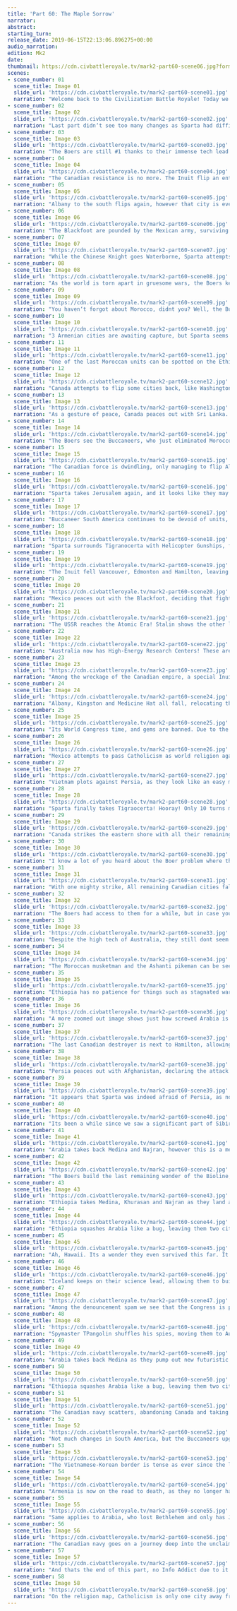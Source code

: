 ```yaml
---
title: 'Part 60: The Maple Sorrow'
narrator: 
abstract: 
starting_turn: 
release_date: 2019-06-15T22:13:06.896275+00:00
audio_narration: 
edition: Mk2
date: 
thumbnail: https://cdn.civbattleroyale.tv/mark2-part60-scene06.jpg?format=webp&nearlossless=1
scenes:
- scene_number: 01
  scene_title: Image 01
  slide_url: 'https://cdn.civbattleroyale.tv/mark2-part60-scene01.jpg'
  narration: "Welcome back to the Civilization Battle Royale! Today we have gathered for the weekly ritual of F5-ing (though a bit later than usual), posting riot threads so the moderators can delete them to clean up spam and then reading what has changed in the world of the Battle Royale! Your narrator for today is /u/TA_Knight (Again) and I hope to bring you an enjoyable experience!\nNow, a few words first:\n \nThis part is shorter than the usual, as Tpangolin is having difficulties catching up in recording the Battle Royale. With several crashes and solving the issue with the Boers, TPangolin worked extra hours to bring you this part on time. This narration may be a bit rushed, as I only received the album today, but I hope this will not subtract from your experience. Lets get right into it, shall we?"
- scene_number: 02
  scene_title: Image 02
  slide_url: 'https://cdn.civbattleroyale.tv/mark2-part60-scene02.jpg'
  narration: "Last part didn‘t see too many changes as Sparta had difficulty attacking Armenia, Mexico was struggling to pass though the peacekeeping forces on Blackfoot. However, these who worry this part will see even less chance, don‘t ;)"
- scene_number: 03
  scene_title: Image 03
  slide_url: 'https://cdn.civbattleroyale.tv/mark2-part60-scene03.jpg'
  narration: "The Boers are still #1 thanks to their immense tech lead. The slide mentions concern about losing their advantage sine they are almost at the tech cap, but i believe they will still have a an advantage thanks to all the powerful wonders they have gotten so far.\n \nThe full Power Rankings can be found at https://imgur.com/a/WjSPb/layout/horizontal/"
- scene_number: 04
  scene_title: Image 04
  slide_url: 'https://cdn.civbattleroyale.tv/mark2-part60-scene04.jpg'
  narration: "The Canadian resistance is no more. The Inuit flip an entire row of cities as they crash the pathetic Canadians in their path to victory. Canada‘s only hope is to flip a city enough times with naval units, allowing them to drag the war long enough for the Inuit to peace out. However, judging from the size of the Canadian navy in the sea, they will have to pray hard to make it work."
- scene_number: 05
  scene_title: Image 05
  slide_url: 'https://cdn.civbattleroyale.tv/mark2-part60-scene05.jpg'
  narration: "Albany to the south flips again, however that city is even more of a lost cause than others, since Canada has to move their ships around Buccaneer territory to get to the city. Better let that city go and focus on a city more reachable by sea, like Vancouver."
- scene_number: 06
  scene_title: Image 06
  slide_url: 'https://cdn.civbattleroyale.tv/mark2-part60-scene06.jpg'
  narration: "The Blackfoot are pounded by the Mexican army, surviving only due to their Vietnamese and Australian peacekeepers. What once was a proud, though small, paratrooper carpet, became a pathetic defensive force due to the narrow core and the heavily citadeled cities who could not keep up producing units to make up for the loss. \nAt least they can build Advanced Destroyers now, maybe they can use them to harass the Mexican shore?"
- scene_number: 07
  scene_title: Image 07
  slide_url: 'https://cdn.civbattleroyale.tv/mark2-part60-scene07.jpg'
  narration: "While the Chinese Knight goes Waterborne, Sparta attempts to open a new front with Armenia, taking Tigranocerta to red. Frankly, I‘m surprised that Armenia still exists, as they certainly dont have any units to spare. Sparta doesnt seem to use the full power of their military, leaving their main force in Europe. Time will show whether that was a good decision."
- scene_number: 08
  scene_title: Image 08
  slide_url: 'https://cdn.civbattleroyale.tv/mark2-part60-scene08.jpg'
  narration: "As the world is torn apart in gruesome wars, the Boers keep on wonder hoarding, building the Bionic Tower. This wonder must be built in a coastal city, and gives +2 culture, +1 gold and +1 production to every sea tile in the city working range, as well as a fishing boat. Not too impressive of a wonder but will allow the Boers to churn out units oh slightly more faster.\n \nInformation about the wonder can be found at http://i.imgur.com/GQH1hLT.jpg"
- scene_number: 09
  scene_title: Image 09
  slide_url: 'https://cdn.civbattleroyale.tv/mark2-part60-scene09.jpg'
  narration: "You haven‘t forgot about Morocco, didnt you? Well, the Buccaneers didnt. The Buccaneers take out Tangier with a Mobile SAM, putting an end to the Moroccan legacy, and eliminating them at 31st place.\n \nMorocco was always one of the weaker civilizations on the BR, and never had much to show for themselves. While every civilization around them declared full scale wars and conquered entire empires, Morocco was content with taking defenseless cities, like the Ashanti capital, the Portuguese city of Braga, and the two remaining cities of Carthage. All well and good, but once an actual empire like the Buccaneers rolled around, Morocco crumpled like cardboard."
- scene_number: 10
  scene_title: Image 10
  slide_url: 'https://cdn.civbattleroyale.tv/mark2-part60-scene10.jpg'
  narration: "3 Armenian cities are awaiting capture, but Sparta seems to be waiting for something. Maybe they are afraid of allowing Persia out? Persia, though, has their own problems to deal with, as it seems that a batch of Mongolian troops have taken a lesson from the Boers, and transported into Persian lands, adding on to the Ethiopian peacekeepers, and essentially disallowing Persia to move."
- scene_number: 11
  scene_title: Image 11
  slide_url: 'https://cdn.civbattleroyale.tv/mark2-part60-scene11.jpg'
  narration: "One of the last Moroccan units can be spotted on the Ethiopian-Boer borders, next to Lake Victoria. Unfortunately, Lake Victoria is no Fountain of Youth, and drinking from it will not heal the Moroccan Empire and revive it once more.\n \nFinland to the north is still bombing Arabia, but has little to show for it except some black bars above certain cities."
- scene_number: 12
  scene_title: Image 12
  slide_url: 'https://cdn.civbattleroyale.tv/mark2-part60-scene12.jpg'
  narration: "Canada attempts to flip some cities back, like Washington, Kingston and Halfax, but the Inuit take all the cities back, and add Albany and Fort Rouille on top of it. Canada now has 5 cities left, meaning that the end is near."
- scene_number: 13
  scene_title: Image 13
  slide_url: 'https://cdn.civbattleroyale.tv/mark2-part60-scene13.jpg'
  narration: "As a gesture of peace, Canada peaces out with Sri Lanka. Now that Canada knows what is it like to be the rump state, Canada realizes the suffering of so many states among the Cylinder. Sadly, its too late. Way too late."
- scene_number: 14
  scene_title: Image 14
  slide_url: 'https://cdn.civbattleroyale.tv/mark2-part60-scene14.jpg'
  narration: "The Boers see the Buccaneers, who just eliminated Morocco, and decide to... Actually, they plot against Ethiopia instead. I begin to think the Boers actually like warmongers."
- scene_number: 15
  scene_title: Image 15
  slide_url: 'https://cdn.civbattleroyale.tv/mark2-part60-scene15.jpg'
  narration: "The Canadian force is dwindling, only managing to flip Albany and Vancouver. Meanwhile, the Inuit, not used to only one war at a time, plot against Morocco. Too bad Morocco is already dead."
- scene_number: 16
  scene_title: Image 16
  slide_url: 'https://cdn.civbattleroyale.tv/mark2-part60-scene16.jpg'
  narration: "Sparta takes Jerusalem again, and it looks like they may be able to keep it this time, as Armenia decided to batch all their units around Artashat for some reason.\n \nAlso, it seems that Ethiopia has citadeled Alexandria, likely angry at the fact that Sparta owns land on Africa. The Indonesian scout makes landfall on Africa, anticipating this war and preparing to help Sparta against Ethiopia, like they helped against Sweden. Sparta themselves do not seem to be aware, though."
- scene_number: 17
  scene_title: Image 17
  slide_url: 'https://cdn.civbattleroyale.tv/mark2-part60-scene17.jpg'
  narration: "Buccaneer South America continues to be devoid of units, and it looks even emptier than before. When the Buccaneers finally held a significant land area, i thought that the Buccaneers would start manufacturing land units to cover up their sole weakness at that time. Instead, they doubled down on it. Have the Buccaneers lost their charm?"
- scene_number: 18
  scene_title: Image 18
  slide_url: 'https://cdn.civbattleroyale.tv/mark2-part60-scene18.jpg'
  narration: "Sparta surrounds Tigranocerta with Helicopter Gunships, forgetting, like a few narrators before me, that helicopters cant take cities. Work smarter, not harder, Leonidas!"
- scene_number: 19
  scene_title: Image 19
  slide_url: 'https://cdn.civbattleroyale.tv/mark2-part60-scene19.jpg'
  narration: "The Inuit fell Vancouver, Edmonton and Hamilton, leaving Canada an assortment of cities on the eastern shore. Canada has a few dozen destroyers still, but, unlike when the Inuit took Texas, the Canadian army has to defend a much bigger amount of cities. I dont hold high hopes for them managing to keep a city until peace."
- scene_number: 20
  scene_title: Image 20
  slide_url: 'https://cdn.civbattleroyale.tv/mark2-part60-scene20.jpg'
  narration: "Mexico peaces out with the Blackfoot, deciding that fighting them is a lost cause due to all the peacekeeper forces blocking war efforts. The task of removing the Blackfoot from existence will have to wait for another part."
- scene_number: 21
  scene_title: Image 21
  slide_url: 'https://cdn.civbattleroyale.tv/mark2-part60-scene21.jpg'
  narration: "The USSR reaches the Atomic Era! Stalin shows the other leaders that even a rump state dog can learn new tricks. Although, that trick is pretty much ‘flip a city before we die completely‘ which can really only impress the city states on the cylinder."
- scene_number: 22
  scene_title: Image 22
  slide_url: 'https://cdn.civbattleroyale.tv/mark2-part60-scene22.jpg'
  narration: "Australia now has High-Energy Research Centers! These are basically Academies that were upgraded by the Particle Accelerator wonder, and now give double the science output. This may not seem much, but..\n \nThe Particle Accelerator is a National Wonder.\n \nYes, to build this wonder, Australia had to build a laboratory in every each of their 100+ cities, JUST to build this wonder. No wonder that Australia has managed to ascend the tech leaderboards so fast.\n \nMore information about the wonder can be found at http://i.imgur.com/Ewwtj7U.jpg"
- scene_number: 23
  scene_title: Image 23
  slide_url: 'https://cdn.civbattleroyale.tv/mark2-part60-scene23.jpg'
  narration: "Among the wreckage of the Canadian empire, a special Inuit unit can be spotted.. The Biotrooper.\n \nThe Biotrooper is the endgame of the Infantry units. It has 120 strength, 3 movement, March promotion (which heals 10 per turn), and a whole slew of other bonuses thanks to the Geoengineered promotion. One of these bonuses is ability to cross mountains. Mexico, be afraid. Be very afraid.\n \nMore information about this unit can be found at http://i.imgur.com/BCq5flC.jpg"
- scene_number: 24
  scene_title: Image 24
  slide_url: 'https://cdn.civbattleroyale.tv/mark2-part60-scene24.jpg'
  narration: "Albany, Kingston and Medicine Hat all fall, relocating the capital to Sherbrooke, who is already on zero health and a melee unit is beside the city. By the next turn, Canada will be no longer able to manufacture units, and will have to rely on their remaining navy."
- scene_number: 25
  scene_title: Image 25
  slide_url: 'https://cdn.civbattleroyale.tv/mark2-part60-scene25.jpg'
  narration: "Its World Congress time, and gems are banned. Due to the resource distribution of the map, and the fact that civilizations like to ban all the resources they don‘t own, i expect about all luxuries to be banned by the end of the game. Not that Deity AI will ever care.\n \nPersia peaces out with Sparta, having enough of waiting for Sparta to come. Quite sad, i would‘ve enjoyed this war. Oh well. Sparta at least smartened up enough to stop surrounding Tigranocerta with Helicopter Gunships, and allowing their paratroopers to have a crack at the city.\n \nAlso, Canada retakes Vancouver in the background."
- scene_number: 26
  scene_title: Image 26
  slide_url: 'https://cdn.civbattleroyale.tv/mark2-part60-scene26.jpg'
  narration: "Mexico attempts to pass Catholicism as world religion again, but fails yet again. They will need to convert many more civilizations to Catholicism before they can succeed."
- scene_number: 27
  scene_title: Image 27
  slide_url: 'https://cdn.civbattleroyale.tv/mark2-part60-scene27.jpg'
  narration: "Vietnam plots against Persia, as they look like an easy meat to kill. Good luck getting past all these peacekeeper forces though.\n \nThe Inuit take Sherbrooke and Vancouver, leaving Canada only one city that hasn‘t flipped yet."
- scene_number: 28
  scene_title: Image 28
  slide_url: 'https://cdn.civbattleroyale.tv/mark2-part60-scene28.jpg'
  narration: "Sparta finally takes Tigraocerta! Hooray! Only 10 turns more than necessary. Can they crush Armenia now?"
- scene_number: 29
  scene_title: Image 29
  slide_url: 'https://cdn.civbattleroyale.tv/mark2-part60-scene29.jpg'
  narration: "Canada strikes the eastern shore with all their remaining forces, taking Medicine Hat, Hamilton and Vancouver all at once. They are not going to give up easily. However, they have less than 10 destroyers left, so they will not be able to keep it up for much longer."
- scene_number: 30
  scene_title: Image 30
  slide_url: 'https://cdn.civbattleroyale.tv/mark2-part60-scene30.jpg'
  narration: "I know a lot of you heard about the Boer problem where they weren‘t able to build Future Worlds improvements, due to their worker UU preventing usage of modded improvements. TPangolin has heard your pleas, and replaced all Boer workers with normal workers, allowing them to build Future Worlds improvements once again. Here, we see a Mutacology, a farm replacement that also gives production and culture, and thanks to the Pholus Mutagen, also damages nearby enemy units by 10 HP per turn! Truly a modern beauty."
- scene_number: 31
  scene_title: Image 31
  slide_url: 'https://cdn.civbattleroyale.tv/mark2-part60-scene31.jpg'
  narration: "With one mighty strike, All remaining Canadian cities fall to the Inuit. Canada still has 5 destroyers left, but i think we can count them out already, and declare them eliminated at 30th place.\n \nCanada was one of the more powerful empires, even being #1 for a short while, and had a vast empire composed of many cities. However, they stagnated. Where the superpowers of today conquered entire civilizations to grow in power, Canada was instead involved in failed wars against America and Texas. when they finally cracked America, who at the time was simply too weak to fight back, the Inuit striked. Then, it was too late for Canada, and they were barred from a chance of victory forever.\n \nAs one war ends, another war starts... Ethiopia and the Boers declare war on Arabia! Oh boy.."
- scene_number: 32
  scene_title: Image 32
  slide_url: 'https://cdn.civbattleroyale.tv/mark2-part60-scene32.jpg'
  narration: "The Boers had access to them for a while, but in case you have forgotten, here is the Chimera.\n \nThe Chimera is, for a lack of a better comparison, a scout unit. It has 80 strength, rather weak for the era, but 4 movement, and they don‘t suffer movement penalties crossing hills or rivers. This, along with the usual bioline abilities of rapid healing and geoengineering, makes them an impressive alternative for tanks when blitzing cities. Thanks to the Skynet wonder, they can even take on a Mech Infantry one on one and win.\n \nMore information on this unit can be found at http://i.imgur.com/6GJDx2R.jpg"
- scene_number: 33
  scene_title: Image 33
  slide_url: 'https://cdn.civbattleroyale.tv/mark2-part60-scene33.jpg'
  narration: "Despite the high tech of Australia, they still dont seem to be upgrading their units. They have a massive carpet of Diggers, despite having access to Drone UAVs, Advanced Destroyers, Bazookas and Mech Infantry. Perhaps they have so many units they simply cant afford upgrading them all. In which case, a big war (like against Vietnam) should suffice to recycle their units, replacing them with upgraded versions."
- scene_number: 34
  scene_title: Image 34
  slide_url: 'https://cdn.civbattleroyale.tv/mark2-part60-scene34.jpg'
  narration: "The Moroccan musketman and the Ashanti pikeman can be seen side by side in their respective lakes. Morocco has the strength advantage, and should they declare war, they should be able to conquer the Ashanti lake easily. They will first need to deal with the Boer peacekeeping forces, however.\nAlso of note: Ethiopian Helicopter Gunships on top of the Natural Wonders!"
- scene_number: 35
  scene_title: Image 35
  slide_url: 'https://cdn.civbattleroyale.tv/mark2-part60-scene35.jpg'
  narration: "Ethiopia has no patience for things such as stagnated wars, flipped cities or resistance. Using their forces stationed at Persia, they strike Arabia from both sides, crashing them. Mecca, Najran and Kufah immediately fall, while Medina and Khurasan are surrounded."
- scene_number: 36
  scene_title: Image 36
  slide_url: 'https://cdn.civbattleroyale.tv/mark2-part60-scene36.jpg'
  narration: "A more zoomed out image shows just how screwed Arabia is as they are attacked from all sides. To the North, Sparta apparently got their shit together finally, as they took Hebron, and prepare to attack Gaza."
- scene_number: 37
  scene_title: Image 37
  slide_url: 'https://cdn.civbattleroyale.tv/mark2-part60-scene37.jpg'
  narration: "The last Canadian destroyer is next to Hamilton, allowing Canada to flip a city one last time before becoming a ghost fleet. At least, unlike the Kongo, they can actually escape into sea and not simply be target practice by their former cities."
- scene_number: 38
  scene_title: Image 38
  slide_url: 'https://cdn.civbattleroyale.tv/mark2-part60-scene38.jpg'
  narration: "Persia peaces out with Afghanistan, declaring the attack on Kabul failed, due to Finnish peacekeeping forces. Afghanistan is finally at peace, and can focus on (trying) to rebuild their cities."
- scene_number: 39
  scene_title: Image 39
  slide_url: 'https://cdn.civbattleroyale.tv/mark2-part60-scene39.jpg'
  narration: "It appears that Sparta was indeed afraid of Persia, as now that Persia is out, Sparta finally brings an acceptable amount of troops to the front. Gaza falls to red while Gyumri starts to take damage, and the single Armenian plane just cant keep up with the amount of Spartans hitting the shore."
- scene_number: 40
  scene_title: Image 40
  slide_url: 'https://cdn.civbattleroyale.tv/mark2-part60-scene40.jpg'
  narration: "Its been a while since we saw a significant part of Sibir, and we see that they have carpeted well, especially since they are #2 in actual land tiles. They will need to get more modern land units, though. Paratroopers just dont cut it."
- scene_number: 41
  scene_title: Image 41
  slide_url: 'https://cdn.civbattleroyale.tv/mark2-part60-scene41.jpg'
  narration: "Arabia takes back Medina and Najran, however this is a mere tick for Ethiopia, as they already surround Barsa and Damascus, systematically destroying all Arabian opposition.\nEthiopia squashes Arabia like a bug, leaving them two cities remaining, Bethlehem and Jericho, and Bethlehem is already Bethtoast."
- scene_number: 42
  scene_title: Image 42
  slide_url: 'https://cdn.civbattleroyale.tv/mark2-part60-scene42.jpg'
  narration: "The Boers build the last remaining wonder of the Bioline, the Nephilim Gene Template. This wonder provides +1 production, gold and science per 3 population units in the empire. Its a very significant wonder, and will allow the Boers to lock down the remaining wonders for themselves as well as carpet even faster should they go into another war.\n \nMore information on this wonder can be found at http://i.imgur.com/zShOtvn.jpg"
- scene_number: 43
  scene_title: Image 43
  slide_url: 'https://cdn.civbattleroyale.tv/mark2-part60-scene43.jpg'
  narration: "Ethiopia takes Medina, Khurasan and Najran as they land another batch of paratroopers in north Arabia, and damaging Damascus and Basra. Ethiopia is basically executing Arabia in Mali style."
- scene_number: 44
  scene_title: Image 44
  slide_url: 'https://cdn.civbattleroyale.tv/mark2-part60-scene44.jpg'
  narration: "Ethiopia squashes Arabia like a bug, leaving them two cities remaining, Bethlehem and Jericho, and Bethlehem is already Bethtoast."
- scene_number: 45
  scene_title: Image 45
  slide_url: 'https://cdn.civbattleroyale.tv/mark2-part60-scene45.jpg'
  narration: "Ah, Hawaii. Its a wonder they even survived this far. It seems that Hawaii was embargoed, as they have a lot of cargo ships but they aren‘t using them, effectively denying all gold generation from the city state."
- scene_number: 46
  scene_title: Image 46
  slide_url: 'https://cdn.civbattleroyale.tv/mark2-part60-scene46.jpg'
  narration: "Iceland keeps on their science lead, allowing them to build Robot Infantry! They will need a much larger amount of them to protect their European holdings from Sweden, but its useful should they want to attack the Buccaneers."
- scene_number: 47
  scene_title: Image 47
  slide_url: 'https://cdn.civbattleroyale.tv/mark2-part60-scene47.jpg'
  narration: "Among the denouncement spam we see that the Congress is planning to ban two more luxuries, and that the Inuit are planning against Hawaii while Vietnam is against Champa."
- scene_number: 48
  scene_title: Image 48
  slide_url: 'https://cdn.civbattleroyale.tv/mark2-part60-scene48.jpg'
  narration: "Spymaster TPangolin shuffles his spies, moving them to Australia, Buccaneers and Sweden. What fruits will their labor bring?"
- scene_number: 49
  scene_title: Image 49
  slide_url: 'https://cdn.civbattleroyale.tv/mark2-part60-scene49.jpg'
  narration: "Arabia takes back Medina as they pump out new futuristic units, the Railgun Armor and the Mech Artillery. Why is that civilizations often tech up in military only when they are about to die?\n \nAlso, Sparta takes Gaza! Woo!"
- scene_number: 50
  scene_title: Image 50
  slide_url: 'https://cdn.civbattleroyale.tv/mark2-part60-scene50.jpg'
  narration: "Ethiopia squashes Arabia like a bug, leaving them two cities remaining, Bethlehem and Jericho, and Bethlehem is already Bethtoast."
- scene_number: 51
  scene_title: Image 51
  slide_url: 'https://cdn.civbattleroyale.tv/mark2-part60-scene51.jpg'
  narration: "The Canadian navy scatters, abandoning Canada and taking on a new goal, keeping the legacy of the Canadian empires, of ehs and maple trees. However, the Ice sheet fleet is right on their tails, looking to genocide every single remaining Canadian unit."
- scene_number: 52
  scene_title: Image 52
  slide_url: 'https://cdn.civbattleroyale.tv/mark2-part60-scene52.jpg'
  narration: "Not much changes in South America, but the Buccaneers upgrade their Mech Infantry to Power Armor Infantry. Brazil appears to suffer from the same problem as Finland, since they are also only fielding Paratroopers, however, in this case, its a good thing, as unlike the neighbors of Finland, the Buccaneers and Chile have no land army, allowing Paratroopers to be used for devastating effect."
- scene_number: 53
  scene_title: Image 53
  slide_url: 'https://cdn.civbattleroyale.tv/mark2-part60-scene53.jpg'
  narration: "The Vietnamese-Korean border is tense as ever since the last war between them, but no side dares to strike, not wanting to lose ground. Vietnam has the production, while Korea has the military tech, and a conflict between them will be especially bloody."
- scene_number: 54
  scene_title: Image 54
  slide_url: 'https://cdn.civbattleroyale.tv/mark2-part60-scene54.jpg'
  narration: "Armenia is now on the road to death, as they no longer have a military and Gyumri is on zero health. Unless they manage to peace out somehow, next part they are dead."
- scene_number: 55
  scene_title: Image 55
  slide_url: 'https://cdn.civbattleroyale.tv/mark2-part60-scene55.jpg'
  narration: "Same applies to Arabia, who lost Bethlehem and only has Jericho remaining, and is in red and surrounded by Ethiopian Paratroopers. They are expected to be eliminated next turn, or the turn after that if the Arabian PAI has a chance to flip the city."
- scene_number: 56
  scene_title: Image 56
  slide_url: 'https://cdn.civbattleroyale.tv/mark2-part60-scene56.jpg'
  narration: "The Canadian navy goes on a journey deep into the unclaimed sea, as far away from the Inuit as possible, escorted by Icelandic units. Lets hope they make it unscathed."
- scene_number: 57
  scene_title: Image 57
  slide_url: 'https://cdn.civbattleroyale.tv/mark2-part60-scene57.jpg'
  narration: "And thats the end of this part, no Info Addict due to it crashing yet again. Lets pray for it to be up again soon.\n \nShinto is the newest member to 1000 believers, thanks to the ever growing population of the world. Ethiopia is still hunting the last believers of Islam, taking the number of followers down to 9."
- scene_number: 58
  scene_title: Image 58
  slide_url: 'https://cdn.civbattleroyale.tv/mark2-part60-scene58.jpg'
  narration: "On the religion map, Catholicism is only one city away from claiming the entire Americas. Buddhism is still making its way to the islands, now having multiple islands on Polynesia\n \nThats it for today, folks! Thanks for watching and apology in advance for the rushed narration, this is /u/TA_Knight wishing you all a peacekeeped night!"
---
```

